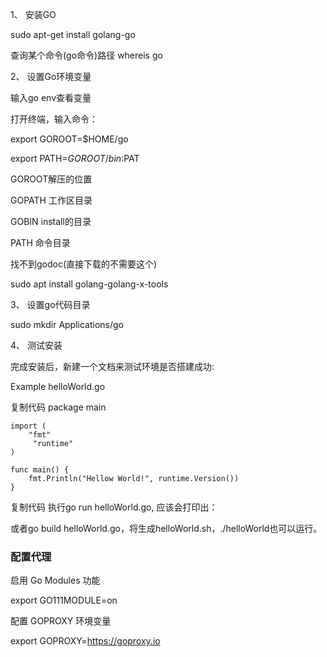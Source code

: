 1、 安装GO

sudo apt-get install golang-go

查询某个命令(go命令)路径
whereis go

2、 设置Go环境变量

输入go env查看变量

打开终端，输入命令：

export GOROOT=$HOME/go

export PATH=$GOROOT/bin:$PAT

GOROOT解压的位置

GOPATH 工作区目录

GOBIN install的目录

PATH  命令目录


找不到godoc(直接下载的不需要这个)

sudo apt install golang-golang-x-tools

3、 设置go代码目录

sudo mkdir Applications/go

4、 测试安装

完成安装后，新建一个文档来测试环境是否搭建成功:

Example helloWorld.go

复制代码
package main

    import (
        "fmt"
         "runtime"
    )

    func main() {
        fmt.Println("Hellow World!", runtime.Version())
    }    
复制代码
执行go run helloWorld.go, 应该会打印出：

或者go build helloWorld.go，将生成helloWorld.sh，./helloWorld也可以运行。


### 配置代理

启用 Go Modules 功能

export GO111MODULE=on

配置 GOPROXY 环境变量

export GOPROXY=https://goproxy.io


